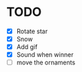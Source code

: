 # TODO

- [x] Rotate star
- [x] Snow
- [x] Add gif
- [x] Sound when winner
- [ ] move the ornaments
